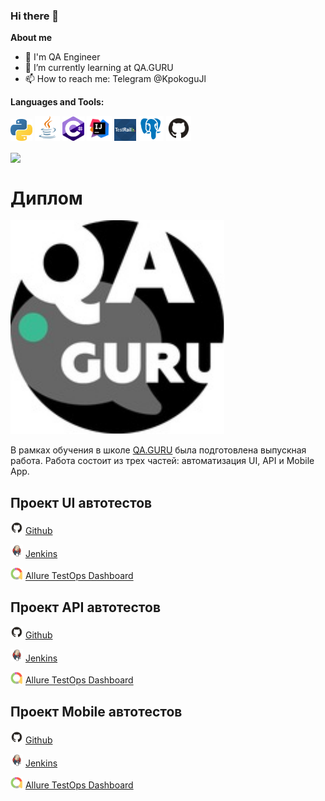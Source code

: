 ### Hi there 👋

**About me**

- 💼 I'm QA Engineer
- 🌱 I’m currently learning at QA.GURU
- 📫 How to reach me: Telegram @KpokoguJl

**Languages and Tools:**

<code><img src="media/python.svg" width="35"/></code>
<code><img src="media/Java.svg" width="40"/></code>
<code><img src="media/c-sharp-c.svg" width="35"/></code>
<code><img src="media/Intelij_IDEA.svg" width="40"/></code>
<code><img src="media/TestRail.svg" width="35"/></code>
<code><img src="media/postgresql.svg" width="40"/></code>
<code><img src="media/GitHub.svg" width="40"/></code>



<a href="https://github.com/kpokogujl/github-readme-stats"><img align="center" src="https://github-readme-stats.vercel.app/api?username=kpokogujl&show_icons=true&include_all_commits=true&theme=buefy&hide_border=true"/></a>

# Диплом
<code><img src="media/qaguruLogo.svg"></code>

В рамках обучения в школе <a href="QA.GURU">QA.GURU</a> была подготовлена выпускная работа.
Работа состоит из трех частей: автоматизация UI, API и Mobile App.

**Проект UI автотестов**
------------------------
<code><img src="media/GitHub.svg" width="20"/></code> <a href="https://github.com/KpokoguJl/qa_guru_diplom_ui">Github</a>

<code><img src="media/Jenkins.svg" width="20"/></code> <a href="https://jenkins.autotests.cloud/job/C10_SergeyChikov_qa_guru_10_diplom_ui/">Jenkins</a>

<code><img src="media/Allure-logo.svg" width="20"/></code> <a href="https://allure.autotests.cloud/project/1122/dashboards/1985">Allure TestOps Dashboard</a>


**Проект API автотестов**
------------------------
<code><img src="media/GitHub.svg" width="20"/></code> <a href="https://github.com/KpokoguJl/qa_guru_diplom_api">Github</a>

<code><img src="media/Jenkins.svg" width="20"/></code> <a href="https://jenkins.autotests.cloud/job/C10_SergeyChikov_qa_guru_10_diplom_api/">Jenkins</a>

<code><img src="media/Allure-logo.svg" width="20"/></code> <a href="https://allure.autotests.cloud/project/1122/dashboards/2018">Allure TestOps Dashboard</a>


**Проект Mobile автотестов**
------------------------
<code><img src="media/GitHub.svg" width="20"/></code> <a href="https://github.com/KpokoguJl/qa_guru_diplom_mobile">Github</a>

<code><img src="media/Jenkins.svg" width="20"/></code> <a href="https://jenkins.autotests.cloud/job/C10_SergeyChikov_qa_guru_10_diplom_mobile/">Jenkins</a>

<code><img src="media/Allure-logo.svg" width="20"/></code> <a href="https://allure.autotests.cloud/project/1122/dashboards/2022">Allure TestOps Dashboard</a>

